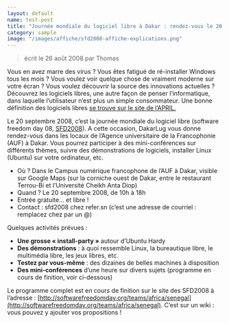 ```yaml
---
layout: default
name: test-post
title: "Journée mondiale du logiciel libre à Dakar : rendez-vous le 20 septembre à l'AUF !"
category: sample
image: "/images/affiche/sfd2008-affiche-explications.png"
---
```


> écrit le 26 août 2008 par Thomas

Vous en avez marre des virus ? Vous êtes fatigué de ré-installer Windows tous les mois ? Vous voulez voir quelque chose de vraiment moderne sur votre écran ? Vous voulez découvrir la source des innovations actuelles ? Découvrez les logiciels libres, une autre façon de penser l’informatique, dans laquelle l’utilisateur n’est plus un simple consommateur. Une bonne définition des logiciels libres [se trouve sur le site de l’APRIL.](http://april.org/articles/intro/ll.html)

Le 20 septembre 2008, c’est la journée mondiale du logiciel libre (software freedom day 08, [SFD2008](http://softwarefreedomday.org/)). A cette occasion, DakarLug vous donne rendez-vous dans les locaux de l’Agence universitaire de la Francophonie (AUF) à Dakar. Vous pourrez participer à des mini-conférences sur différents thèmes, suivre des démonstrations de logiciels, installer Linux (Ubuntu) sur votre ordinateur, etc.

* Où ? Dans le Campus numérique francophone de l’AUF à Dakar, visible sur Google Maps (sur la corniche ouest de Dakar, entre le restaurant Terrou-Bi et l’Université Cheikh Anta Diop)
* Quand ? Le 20 septembre 2008, de 10h à 18h
* Entrée gratuite… et libre !
* Contact : sfd2008 chez refer.sn (c’est une adresse de courriel : remplacez chez par un @)

Quelques activités prévues :

* **Une grosse « install-party »** autour d’Ubuntu Hardy
* **Des démonstrations** : à quoi ressemble Linux,  la bureautique libre, le multimédia libre, les jeux libres, etc.
* **Testez par vous-même** : des dizaines de belles machines à disposition
* **Des mini-conférences** d’une heure sur divers sujets (programme en cours de finition, voir ci-dessous)

Le programme complet est en cours de finition sur le site des SFD2008 à l’adresse : [http://softwarefreedomday.org/teams/africa/senegal](http://softwarefreedomday.org/teams/africa/senegal). C’est sur un wiki : vous pouvez y ajouter vos propositions !
